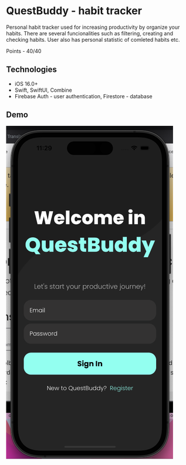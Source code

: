 # QuestBuddy - habit tracker
Personal habit tracker used for increasing productivity by organize your habits.
There are several funcionalities such as filtering, creating and checking habits. User also has personal statistic of comleted habits etc.

Points - 40/40

## Technologies
- iOS 16.0+
- Swift, SwiftUI, Combine
- Firebase Auth - user authentication, Firestore - database

## Demo

[!["Demo"](assets/img.png)](assets/demo.mp4)
